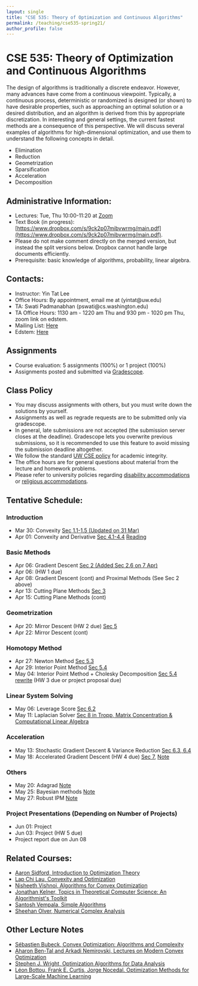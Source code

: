 ```yaml
---
layout: single
title: "CSE 535: Theory of Optimization and Continuous Algorithms"
permalink: /teaching/cse535-spring21/
author_profile: false
---
```


# CSE 535: Theory of Optimization and Continuous Algorithms

The design of algorithms is traditionally a discrete endeavor. However, many advances have come from a continuous viewpoint. Typically, a continuous process, deterministic or randomized is designed (or shown) to have desirable properties, such as approaching an optimal solution or a desired distribution, and an algorithm is derived from this by appropriate discretization. In interesting and general settings, the current fastest methods are a consequence of this perspective. We will discuss several examples of algorithms for high-dimensional optimization, and use them to understand the following concepts in detail.
+ Elimination
+ Reduction
+ Geometrization
+ Sparsification
+ Acceleration
+ Decomposition

## Administrative Information:
+ Lectures: Tue, Thu 10:00-11:20 at	[Zoom](https://washington.zoom.us/j/95120229931)
+ Text Book (in progress): [https://www.dropbox.com/s/9ck2p07mibvwrmg/main.pdf](https://www.dropbox.com/s/9ck2p07mibvwrmg/main.pdf).
+ Please do not make comment directly on the merged version, but instead the split versions below. Dropbox cannot handle large documents efficiently.
+ Prerequisite: basic knowledge of algorithms, probability, linear algebra.

## Contacts:
+ Instructor: Yin Tat Lee
+ Office Hours: By appointment, email me at (yintat@<span style="display: none;">ignoreme-</span>uw.edu) 
+ TA: Swati Padmanabhan (pswati@<span style="display: none;">ignoreme-</span>cs.washington.edu)
+ TA Office Hours: 1130 am - 1220 am Thu and 930 pm - 1020 pm Thu, zoom link on edstem.
+ Mailing List: [Here](https://mailman.u.washington.edu/mailman/listinfo/cse535a_sp21)
+ Edstem: [Here](https://edstem.org/us/courses/4940)

## Assignments
+ Course evaluation: 5 assignments (100%) or 1 project (100%)
+ Assignments posted and submitted via [Gradescope](https://www.gradescope.com/courses/259020).

## Class Policy
+ You may discuss assignments with others, but you must write down the solutions by yourself.
+ Assignments as well as regrade requests are to be submitted only via gradescope.
+ In general, late submissions are not accepted (the submission server closes at the deadline). Gradescope lets you overwrite previous submissions, so it is recommended to use this feature to avoid missing the submission deadline altogether.
+ We follow the standard [UW CSE policy](https://www.cs.washington.edu/academics/misconduct) for academic integrity.
+ The office hours are for general questions about material from the lecture and homework problems.
+ Please refer to university policies regarding [disability accommodations](http://depts.washington.edu/uwdrs/current-students/accommodations/) or [religious accommodations](https://registrar.washington.edu/staffandfaculty/religious-accommodations-policy/).


## Tentative Schedule:

### Introduction
+ Mar 30: Convexity [Sec 1.1-1.5 (Updated on 31 Mar)](https://www.dropbox.com/s/jp6kftjej0tukrz/lecture%201.pdf)
+ Apr 01: Convexity and Derivative [Sec 4.1-4.4](https://www.dropbox.com/s/o9wn9d6gok0hi95/lecture%202.pdf) [Reading](https://www.dropbox.com/s/wha9wrfs59hco80/reading%202.pdf?dl=0)

### Basic Methods
+ Apr 06: Gradient Descent [Sec 2 (Added Sec 2.6 on 7 Apr)](https://www.dropbox.com/s/cx6husyj2nbfq2e/lecture%203.pdf?dl=0) 
+ Apr 06: (HW 1 due)
+ Apr 08: Gradient Descent (cont) and Proximal Methods (See Sec 2 above)
+ Apr 13: Cutting Plane Methods [Sec 3](https://www.dropbox.com/s/hgtcajmix8q7qzh/lecture%205.pdf?dl=0)
+ Apr 15: Cutting Plane Methods (cont)

### Geometrization
+ Apr 20: Mirror Descent (HW 2 due) [Sec 5](https://www.dropbox.com/s/27jmxsvczvi7v6n/lecture%207.pdf?dl=0)
+ Apr 22: Mirror Descent (cont)

### Homotopy Method
+ Apr 27: Newton Method [Sec 5.3](https://www.dropbox.com/s/6trmy06pmwrrlrw/lecture%209.pdf?dl=0)
+ Apr 29: Interior Point Method [Sec 5.4](https://www.dropbox.com/s/eqwtyvl5tp1lhby/lecture%2010.pdf?dl=0)
+ May 04: Interior Point Method + Cholesky Decomposition [Sec 5.4 rewrite](https://www.dropbox.com/s/b68fq1oxru34fy3/lecture%2011.pdf?dl=0) (HW 3 due or project proposal due)

### Linear System Solving
+ May 06: Leverage Score [Sec 6.2](https://www.dropbox.com/s/gua0gf1rjxfqj7n/lecture%2012.pdf?dl=0)
+ May 11: Laplacian Solver [Sec 8 in Tropp, Matrix Concentration & Computational Linear Algebra](https://hdpa2019.sciencesconf.org/data/pages/Tro19_Matrix_Concentration_LN.pdf)

### Acceleration
+ May 13: Stochastic Gradient Descent & Variance Reduction [Sec 6.3, 6.4](https://www.dropbox.com/s/9c4x09rowvdea7j/lecture%2014.pdf?dl=0)
+ May 18: Accelerated Gradient Descent (HW 4 due) [Sec 7](https://www.dropbox.com/s/brplezbqteg35e3/lecture%2015%202.pdf?dl=0), [Note](https://www.dropbox.com/s/sgdw6cbly3w6g94/lecture%2015.pdf?dl=0)

### Others
+ May 20: Adagrad [Note](https://www.dropbox.com/s/02atdn561ytgy8r/lecture%2016.pdf?dl=0)
+ May 25: Bayesian methods [Note](https://www.dropbox.com/s/fyeuvfxazbunpvo/lecture%2017.pdf?dl=0)
+ May 27: Robust IPM [Note](https://www.dropbox.com/s/8ar4s47o33j65v0/lecture%2018.pdf?dl=0)

### Project Presentations (Depending on Number of Projects)
+ Jun 01: Project
+ Jun 03: Project (HW 5 due)
+ Project report due on Jun 08



## Related Courses:
+ [Aaron Sidford, Introduction to Optimization Theory](https://web.stanford.edu/~sidford/courses/20fa_opt_theory/fa20_opt_theory.html)
+ [Lap Chi Lau, Convexity and Optimization](https://cs.uwaterloo.ca/~lapchi/cs798/index.html)
+ [Nisheeth Vishnoi, Algorithms for Convex Optimization](https://nisheethvishnoi.wordpress.com/convex-optimization/)
+ [Jonathan Kelner, Topics in Theoretical Computer Science: An Algorithmist's Toolkit](http://stellar.mit.edu/S/course/18/sp14/18.409/index.html)
+ [Santosh Vempala, Simple Algorithms](https://algorithms2017.wordpress.com/lectures/)
+ [Sheehan Olver, Numerical Complex Analysis](http://www.maths.usyd.edu.au/u/olver/teaching/NCA/)

## Other Lecture Notes
+ [Sébastien Bubeck, Convex Optimization: Algorithms and Complexity](https://arxiv.org/abs/1405.4980)
+ [Aharon Ben-Tal and Arkadi Nemirovski, Lectures on Modern Convex Optimization](https://www2.isye.gatech.edu/~nemirovs/Lect_ModConvOpt.pdf)
+ [Stephen J. Wright, Optimization Algorithms for Data Analysis](http://www.optimization-online.org/DB_FILE/2016/12/5748.pdf)
+ [Léon Bottou, Frank E. Curtis, Jorge Nocedal. Optimization Methods for Large-Scale Machine Learning](https://arxiv.org/abs/1606.04838)

